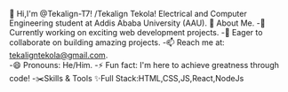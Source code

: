 👋 Hi,I'm @Tekalign-T7!
/Tekalign Tekola! Electrical and Computer Engineering student at Addis Ababa University (AAU).
🌟 About Me.
-🔭 Currently working on exciting web development projects.
-🤝 Eager to collaborate on building amazing projects.
-📫 Reach me at: tekaligntekola@gmail.com.              
-😄 Pronouns: He/Him.
-⚡ Fun fact: I'm here to achieve greatness through code!
-✂️Skills & Tools
✨Full Stack:HTML,CSS,JS,React,NodeJs

  
